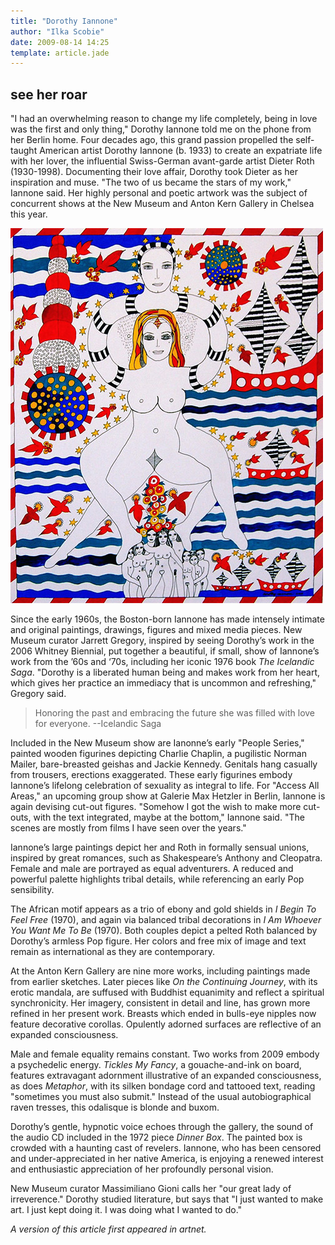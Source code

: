 ```yaml
---
title: "Dorothy Iannone"
author: "Ilka Scobie"
date: 2009-08-14 14:25
template: article.jade
---
```

## see her roar

"I had an overwhelming reason to change my life completely, being in love was the first and only thing," Dorothy Iannone told me on the phone from her Berlin home. Four decades ago, this grand passion propelled the self-taught American artist Dorothy Iannone (b. 1933) to create an expatriate life with her lover, the influential Swiss-German avant-garde artist Dieter Roth (1930-1998). Documenting their love affair, Dorothy took Dieter as her inspiration and muse. "The two of us became the stars of my work," Iannone said. Her highly personal and poetic artwork was the subject of concurrent shows at the New Museum and Anton Kern Gallery in Chelsea this year. <span class="more"></span>

![painting of woman](iannone.jpg)

Since the early 1960s, the Boston-born Iannone has made intensely intimate and original paintings, drawings, figures and mixed media pieces. New Museum curator Jarrett Gregory, inspired by seeing Dorothy’s work in the 2006 Whitney Biennial, put together a beautiful, if small, show of Iannone’s work from the ’60s and ‘70s, including her iconic 1976 book *The Icelandic Saga*. "Dorothy is a liberated human being and makes work from her heart, which gives her practice an immediacy that is uncommon and refreshing," Gregory said.

> Honoring the past and embracing the future she was filled with love for everyone. --Icelandic Saga

Included in the New Museum show are Ianonne’s early "People Series," painted wooden figurines depicting Charlie Chaplin, a pugilistic Norman Mailer, bare-breasted geishas and Jackie Kennedy. Genitals hang casually from trousers, erections exaggerated. These early figurines embody Iannone’s lifelong celebration of sexuality as integral to life. For "Access All Areas," an upcoming group show at Galerie Max Hetzler in Berlin, Iannone is again devising cut-out figures. "Somehow I got the wish to make more cut-outs, with the text integrated, maybe at the bottom," Iannone said. "The scenes are mostly from films I have seen over the years."

Iannone’s large paintings depict her and Roth in formally sensual unions, inspired by great romances, such as Shakespeare’s Anthony and Cleopatra. Female and male are portrayed as equal adventurers. A reduced and powerful palette highlights tribal details, while referencing an early Pop sensibility.

The African motif appears as a trio of ebony and gold shields in *I Begin To Feel Free* (1970), and again via balanced tribal decorations in *I Am Whoever You Want Me To Be* (1970). Both couples depict a pelted Roth balanced by Dorothy’s armless Pop figure. Her colors and free mix of image and text remain as international as they are contemporary. 

At the Anton Kern Gallery are nine more works, including paintings made from earlier sketches. Later pieces like *On the Continuing Journey*, with its erotic mandala, are suffused with Buddhist equanimity and reflect a spiritual synchronicity. Her imagery, consistent in detail and line, has grown more refined in her present work. Breasts which ended in bulls-eye nipples now feature decorative corollas. Opulently adorned surfaces are reflective of an expanded consciousness.

Male and female equality remains constant. Two works from 2009 embody a psychedelic energy. *Tickles My Fancy*, a gouache-and-ink on board, features extravagant adornment illustrative of an expanded consciousness, as does *Metaphor*, with its silken bondage cord and tattooed text, reading "sometimes you must also submit." Instead of the usual autobiographical raven tresses, this odalisque is blonde and buxom.

Dorothy’s gentle, hypnotic voice echoes through the gallery, the sound of the audio CD included in the 1972 piece *Dinner Box*. The painted box is crowded with a haunting cast of revelers. Iannone, who has been censored and under-appreciated in her native America, is enjoying a renewed interest and enthusiastic appreciation of her profoundly personal vision.

New Museum curator Massimiliano Gioni calls her "our great lady of irreverence." Dorothy studied literature, but says that "I just wanted to make art. I just kept doing it. I was doing what I wanted to do."

_A version of this article first appeared in artnet._
